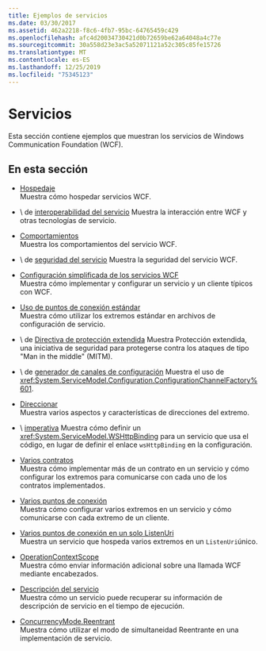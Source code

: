 ```yaml
---
title: Ejemplos de servicios
ms.date: 03/30/2017
ms.assetid: 462a2218-f8c6-4fb7-95bc-64765459c429
ms.openlocfilehash: afc4d20034730421d0b72659be62a64048a4c77e
ms.sourcegitcommit: 30a558d23e3ac5a52071121a52c305c85fe15726
ms.translationtype: MT
ms.contentlocale: es-ES
ms.lasthandoff: 12/25/2019
ms.locfileid: "75345123"
---
```

# <a name="services"></a>Servicios

Esta sección contiene ejemplos que muestran los servicios de Windows Communication Foundation (WCF).

## <a name="in-this-section"></a>En esta sección

- [Hospedaje](../../../../docs/framework/wcf/feature-details/hosting.md)\
Muestra cómo hospedar servicios WCF.

- \ de [interoperabilidad del servicio](service-interoperability.md)
Muestra la interacción entre WCF y otras tecnologías de servicio.

- [Comportamientos](behaviors.md)\
Muestra los comportamientos del servicio WCF.

- \ de [seguridad del servicio](service-security.md)
Muestra la seguridad del servicio WCF.

- [Configuración simplificada de los servicios WCF](simplified-configuration-for-wcf-services.md)\
Muestra cómo implementar y configurar un servicio y un cliente típicos con WCF.

- [Uso de puntos de conexión estándar](usage-of-standard-endpoints.md)\
Muestra cómo utilizar los extremos estándar en archivos de configuración de servicio.

- \ de [Directiva de protección extendida](extended-protection-policy.md)
Muestra Protección extendida, una iniciativa de seguridad para protegerse contra los ataques de tipo "Man in the middle" (MITM).

- \ de [generador de canales de configuración](configuration-channel-factory.md)
Muestra el uso de <xref:System.ServiceModel.Configuration.ConfigurationChannelFactory%601>.

- [Direccionar](addressing.md)\
Muestra varios aspectos y características de direcciones del extremo.

- \ [imperativa](imperative.md)
Muestra cómo definir un <xref:System.ServiceModel.WSHttpBinding> para un servicio que usa el código, en lugar de definir el enlace `wsHttpBinding` en la configuración.

- [Varios contratos](multiple-contracts.md)\
Muestra cómo implementar más de un contrato en un servicio y cómo configurar los extremos para comunicarse con cada uno de los contratos implementados.

- [Varios puntos de conexión](multiple-endpoints.md)\
Muestra cómo configurar varios extremos en un servicio y cómo comunicarse con cada extremo de un cliente.

- [Varios puntos de conexión en un solo ListenUri](multiple-endpoints-at-a-single-listenuri.md)\
Muestra un servicio que hospeda varios extremos en un `ListenUri`único.

- [OperationContextScope](operationcontextscope.md)\
Muestra cómo enviar información adicional sobre una llamada WCF mediante encabezados.

- [Descripción del servicio](service-description.md)\
Muestra cómo un servicio puede recuperar su información de descripción de servicio en el tiempo de ejecución.

- [ConcurrencyMode.Reentrant](concurrencymode-reentrant.md)\
Muestra cómo utilizar el modo de simultaneidad Reentrante en una implementación de servicio.
